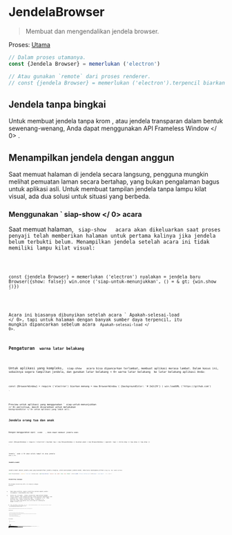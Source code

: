 # JendelaBrowser

> Membuat dan mengendalikan jendela browser.

Proses: [Utama](../glossary.md#main-process)

```javascript
// Dalam proses utamanya.
const {Jendela Browser} = memerlukan ('electron')

// Atau gunakan `remote` dari proses renderer.
// const {jendela Browser} = memerlukan ('electron').terpencil biarkan menang=jendela baru Browser ( {lebar: 800, tinggi: 600} ) menang.di ('tutup', () = & gt; {menang = batal}) //beban sebuah remote URL win.loadURL ('https://github.com') // Atau muat file HTML lokal win.loadURL (`file: // $ {__ dirname} / app / index.html`)
```

## Jendela tanpa bingkai

Untuk membuat jendela tanpa krom , atau jendela transparan dalam bentuk sewenang-wenang, Anda dapat menggunakan API  Frameless Window </ 0> .</p> 

## Menampilkan jendela dengan anggun

Saat memuat halaman di jendela secara langsung, pengguna mungkin melihat pemuatan laman secara bertahap, yang bukan pengalaman bagus untuk aplikasi asli. Untuk membuat tampilan jendela tanpa lampu kilat visual, ada dua solusi untuk situasi yang berbeda.

### Menggunakan ` siap-show </ 0>  acara</h3>

<p>Saat memuat halaman, <code> siap-show </ 0>  acara akan dikeluarkan saat proses penyaji telah memberikan halaman untuk pertama kalinya jika jendela belum terbukti belum. Menampilkan jendela setelah acara ini tidak memiliki lampu kilat visual:</p>

<pre><code class="javascript">const {jendela Browser} = memerlukan ('electron') nyalakan = jendela baru Browser({show: false}) win.once ('siap-untuk-menunjukkan', () = & gt; {win.show ()})
`</pre> 

Acara ini biasanya dibunyikan setelah acara ` Apakah-selesai-load </ 0>, tapi untuk halaman dengan banyak sumber daya terpencil, itu mungkin dipancarkan sebelum acara <code> Apakah-selesai-load </ 0>.</p>

<h3>Pengaturan <code> warna latar belakang</ 0></h3>

<p>Untuk aplikasi yang kompleks, <code> siap-show </ 0>  acara bisa dipancarkan terlambat, membuat aplikasi merasa lambat. Dalam kasus ini, sebaiknya segera tampilkan jendela, dan gunakan latar belakang < 0> warna latar belakang </ 0> ke latar belakang aplikasi Anda:</p>

<pre><code class="javascript">const {BrowserWindow} = require ('electron') biarkan menang = new BrowserWindow ( {backgroundColor: '# 2e2c29'} ) win.loadURL ('https://github.com')

`</pre> 

Preview untuk aplikasi yang menggunakan ` siap-untuk-menunjukkan </ 0> peristiwa, masih disarankan untuk melakukan <code> backgroundColor </ 0> untuk aplikasi yang lebih asli.</p>

<h2>Jendela orang tua dan anak</h2>

<p>Dengan menggunakan opsi <code> induk </ 0>  , Anda dapat membuat jendela anak:</p>

<pre><code class="javascript">const {BrowserWindow} = require ('electron') biarkan top = new BrowserWindow () biarkan anak = new BrowserWindow ( {parent: top} ) child.show () top.show () top.show ()

`</pre> 

Jendela ` anak </ 0> akan selalu tampil di atas jendela <code> atas </ 0> .</p>

<h3>Jendela modal</h3>

<p>Jendela modal adalah jendela anak yang menonaktifkan jendela orangtua, untuk menciptakan jendela modal, Anda harus menetapkan pilihan <code>orang tua` dan `modal`pilihan:

```javascript
const {BrowserWindow} = require ('electron') biarkan anak = new BrowserWindow ( {parent: top, modal: true, show: false} ) child.loadURL ('https://github.com') child.once (' siap tampil ', () = & gt; {

```

### Visibilitas halaman 

The  Halaman Visibilitas API </ 0> bekerja sebagai berikut:</p> 

* Pada semua platform, negara visibilitas melacak apakah jendela tersembunyi / diminimalkan atau tidak.
* Selain itu, di macOS , status visibilitas juga melacak keadaan oklusi jendela. Jika jendela ditutup (yaitu tertutup sepenuhnya) oleh jendela lain, status visibilitas akan ` tersembunyi </ 0> . Pada platform lain, status visibilitas hanya <code> tersembunyi </ 0> hanya jika jendela diminimalkan atau secara eksplisit disembunyikan dengan <code> win.hide () </ 0> .</li>
<li>Jika <code> BrowserWindow </ 0> dibuat dengan <code> show: false </ 0> , status visibilitas awal akan <code> terlihat </ 0> meskipun jendela benar-benar tersembunyi.</li>
<li>Jika <code> backgroundThrottling </ 0> dinonaktifkan, status visibilitas akan tetap
 <code> terlihat </ 0> meskipun jendela diminimalkan, tersumbat, atau tersembunyi</li>
</ul>

<p>Disarankan agar Anda menghentikan sementara operasi mahal saat status visibilitas <code> tersembunyi </ 0> untuk meminimalkan konsumsi daya.</p>

<h3>Pemberitahuan platform</h3>

<ul>
<li>Di jendela macOS modal akan ditampilkan sebagai lembaran yang menempel pada jendela induk.</li>
<li>Pada macOS , jendela anak akan menjaga posisi relatif ke jendela induk saat jendela induk bergerak, sementara pada jendela anak Windows dan Linux tidak akan bergerak.</li>
<li>Pada Windows tidak didukung untuk mengubah jendela induk secara dinamis.</li>
<li>Di Linux jenis jendela modal akan diubah menjadi <code> dialog </ 0> .</li>
<li>Di Linux banyak lingkungan desktop tidak mendukung menyembunyikan jendela modal.</li>
</ul>

<h2>Kelas: BrowserWindow</h2>

<blockquote>
  <p>Buat dan kendalikan jendela browser.</p>
</blockquote>

<p>Proses: <a href="../glossary.md#main-process"> Utama </ 0></p>

<p><code> BrowserWindow </ 0> adalah
 <a href="http://nodejs.org/api/events.html#events_class_events_eventemitter"> EventEmitter </ 1> .</p>

<p>Ini menciptakan baru <code> BrowserWindow </ 0> dengan sifat asli yang ditetapkan oleh <code> Pilihan </ 0> .</p>

<h3><code>BrowserWindow baru ( [options] )`</h3> 
  * `pilihan` Objek (opsional) 
    * ` width </ 0>  Integer (opsional) - Lebar jendela dalam piksel. Defaultnya adalah <code> 800 </ 0> .</li>
<li><code> tinggi </ 0>  Integer (opsional) - Tinggi jendela dalam piksel. Defaultnya adalah <code> 600 </ 0> .</li>
<li><code> x </ 0>  Integer (opsional) ( <strong> diperlukan </ 1> jika y digunakan) - Kisi-kisi kiri jendela dari layar. Default adalah memusatkan jendela.</li>
<li><code> y </ 0>  Integer (opsional) ( <strong> diperlukan </ 1> jika x digunakan) - offset atas jendela dari layar. Default adalah memusatkan jendela.</li>
<li><code> useContentSize </ 0>  Boolean (opsional) - The <code> lebar </ 0> dan <code> tinggi </ 0> akan digunakan sebagai ukuran halaman web, yang berarti ukuran jendela yang sebenarnya akan mencakup ukuran jendela frame dan menjadi sedikit lebih besar. Defaultnya adalah <code> false </ 0> .</li>
<li><code> center </ 0>  Boolean (opsional) - Tampilkan jendela di bagian tengah layar.</li>
<li><code> minWidth </ 0>  Integer (opsional) - Lebar minimum jendela. Defaultnya adalah <code> 0 </ 0> .</li>
<li><code> minHeight </ 0>  Integer (opsional) - Tinggi minimum jendela. Defaultnya adalah <code> 0 </ 0> .</li>
<li><code> maxWidth </ 0>  Integer (opsional) - Lebar maksimum jendela. Default tidak ada batasnya.</li>
<li><code> maxHeight </ 0>  Integer (opsional) - Tinggi maksimum jendela. Default tidak ada batasnya.
</li>
<li><code> resizable </ 0>  Boolean (opsional) - Apakah jendela dapat resizable. Defaultnya adalah <code> true </ 0> .</li>
<li><code> movable </ 0>  Boolean (opsional) - Apakah jendela dapat bergerak. Ini tidak diimplementasikan di Linux. Defaultnya adalah <code> true </ 0> .</li>
<li><code> diminimalkan </ 0>  Boolean (opsional) - Apakah jendela dapat diminimalkan. Ini tidak diimplementasikan di Linux. Defaultnya adalah <code> true </ 0> .</li>
<li><code> maximizable </ 0>  Boolean (opsional) - Apakah jendela dapat dimaksimalkan. Ini tidak diimplementasikan di Linux. Defaultnya adalah <code> true </ 0> .</li>
<li><code> closable </ 0>  Boolean (opsional) - Apakah jendela dapat ditutup. Ini tidak diimplementasikan di Linux. Defaultnya adalah <code> true </ 0> .</li>
<li><code> fokusable </ 0>  Boolean (opsional) - Apakah jendela dapat difokuskan. Default adalah
<code>benar`. Pada setelan Windows `fokus: false` juga menyiratkan pengaturan `skipTaskbar: benar`. Pada setting Linux `focusable: false` membuat jendela Berhenti berinteraksi dengan wm, jadi jendela akan selalu tetap di atas semua ruang kerja.
    * `alwaysOnTop` Boolean (opsional) - Apakah jendela harus selalu berada di atas jendela lainnya Defaultnya adalah `false`.
    * `layar penuh` Boolean (opsional) - Apakah jendela harus tampil di layar penuh. Secara eksplisit set ke `false` tombol fullscreen akan disembunyikan atau dinonaktifkan di macOS. Defaultnya adalah ` false </ 0> .</li>
<li><code>fullscreenable` Boolean (optional) - Whether the window can be put into fullscreen mode. Di macOS, juga apakah tombol perbesar/zoom harus beralih penuh mode layar atau memaksimalkan jendela. Defaultnya adalah `true`.
    * `skipTaskbar` Boolean (opsional) - Apakah akan menampilkan jendela di taskbar. Default adalah `false`.
    * `kios` Boolean (opsional) - Mode kios. Defaultnya adalah `false`.
    * `title` String (opsional) - Judul jendela default. Defaultnya adalah `"Elektron"`.
    * `ikon` ([NativeImage](native-image.md) | String) (opsional) - Ikon jendela. Pada Windows itu disarankan untuk menggunakan ikon `ICO` untuk mendapatkan efek visual terbaik, Anda juga bisa biarkan tidak terdefinisi sehingga ikon executable akan digunakan.
    * `tampilkan` Boolean (opsional) - Apakah jendela harus ditampilkan saat dibuat. Default adalah `benar`.
    * `frame` Boolean (opsional) - Tentukan ` false ` untuk membuat a [Jendela Frameless](frameless-window.md). Defaultnya adalah `Benar`.
    * `induk` BrowserWindow (opsional) - Tentukan jendela induk. Defaultnya adalah `null`.
    * `modal` Boolean (opsional) - Apakah ini adalah jendela modal. Ini hanya bekerja bila Jendela adalah jendela anak. Defaultnya adalah `palsu`.
    * `acceptFirstMouse` Boolean (opsional) - Apakah tampilan web menerima satu mouse-down event yang sekaligus mengaktifkan jendela. Default adalah `palsu`.
    * `disableAutoHideCursor` Boolean (opsional) - Apakah akan menyembunyikan kursor saat mengetik. Defaultnya adalah `palsu`.
    * `autoHideMenuBar` Boolean (opsional) - Auto menyembunyikan bilah menu kecuali `Alt` kunci ditekan Defaultnya adalah `palsu`.
    * `enableLargerThanScreen` Boolean (opsional) - Aktifkan jendela yang akan diubah ukurannya lebih besar. dari layar Defaultnya adalah `palsu`.
    * `backgroundColor` String (opsional) - Warna latar belakang jendela sebagai nilai heksadesimal, seperti `#66CD00` atau `#FFF` atau `#80FFFFFF` (alfa didukung). Default adalah `#FFF` (putih).
    * `hasShadow` Boolean (opsional) - Apakah jendela seharusnya memiliki bayangan. Hanya ini diimplementasikan di macos Defaultnya adalah `benar`.
    * `Tema gelap` Boolean (opsional) - Pasukan menggunakan tema gelap untuk jendela, hanya bekerja beberapa lingkungan desktop GTK3. Defaultnya adalah `false`.
    * `transparent` Boolean (opsional) - Membuat jendela [transparan](frameless-window.md). Defaultnya adalah `palsu`.
    * `ketik` String (opsional) - Jenis jendela, default adalah jendela normal. Lihat lebih lanjut tentang ini di bawah ini.
    * `titleBarStyle` String (opsional) - Gaya bar judul jendela. Default adalah `default`. Nilai yang mungkin adalah: 
      * `default` - Hasil dalam judul Mac buram abu-abu standar.
      * `tersembunyi` - Hasil di bar judul tersembunyi dan jendela konten ukuran penuh judul bar masih memiliki kontrol jendela standar ("lampu lalu lintas") di kiri atas.
      * `hidden-inset` - Tidak berlaku lagi, gunakan `hiddenInset` sebagai gantinya.
      * `hiddenInset` - Hasil di bar judul tersembunyi dengan tampilan alternatif dimana tombol lampu lalu lintas sedikit lebih tertutup dari tepi jendela.
      * `customButtonsOnHover` Boolean (opsional) - Draw custom close, minimize, dan tombol full screen pada macOS tanpa bingkai jendela. Tombol ini tidak akan layar kecuali melayang di sebelah kiri atas jendela. Kebiasaan ini Tombol mencegah masalah dengan kejadian mouse yang terjadi dengan standar tombol toolbar jendela. **Catatan:** Pilihan ini saat ini sedang eksperimental.
    * `fullscreenWindowTitle` Boolean (opsional) - Menunjukkan judul di bar ubin dalam mode layar penuh di macos untuk semua opsi `titleBarStyle`. Defaultnya adalah `palsu`.
    * `thickFrame` Boolean (opsional) - Gunakan `WS_THICKFRAME` untuk jendela buram tanpa bingkai Windows, yang menambahkan bingkai jendela standar. Menyetelnya ke ` false </ 0> akan menghapus window shadow dan animasi jendela. Defaultnya adalah <code>true`.
    * ` getar </ 0> String (opsional) - Tambahkan jenis efek getar ke jendela, hanya di macos. Dapat <code> tampilan berbasis </ 0>, <code> cahaya </ 0>, <code> gelap </ 0>, <code> titlebar </ 0>, <code> pilihan </ 0>, < 0> menu </ 0>, <code> popover </ 0>, <code> sidebar </ 0>, <code> medium-light </ 0> atau <code> ultra-dark </ 0>.</li>
<li><code> zoomToPageWidth </ 0> Boolean (opsional) - Mengontrol perilaku pada macOS saat opsi-klik tombol stoplight hijau pada toolbar atau dengan mengklik item menu Window> Zoom. Jika <code> benar </ 0>, jendela akan tumbuh ke lebar yang disarankan dari halaman web saat diperbesar, <code> false </ 0> akan menyebabkannya memperbesar lebar layar. Ini juga akan mempengaruhi perilaku saat memanggil <code> maximize () </ 0> secara langsung. Defaultnya adalah <code> false </ 0> .</li>
<li><code> tabbingIdentifier </ 0> String (opsional) - Nama grup tab, memungkinkan untuk membuka
jendela sebagai tab asli di macos 10.12+. Windows dengan tabbing yang sama
Pengenal akan dikelompokkan bersama. Windows dengan tabbing yang sama
Pengenal akan dikelompokkan bersama.</li>
<li><code>webpreferences` Objek (opsional) - Pengaturan fitur halaman web. 
      * ` devTools </ 0> Boolean (opsional) - Baik untuk mengaktifkan DevTools.

Konteks | Permintaan Konteks. Jika diset ke <code> false </ 0>, tidak dapat menggunakan <code> BrowserWindow.webContents.openDevTools () </ 0> untuk membuka DevTools. Defaultnya adalah <code>true`.
      * ` nodeIntegration </ 0> Boolean (opsional) - Apakah integrasi node diaktifkan Default
<code> benar </ 0>.</li>
<li><code> nodeIntegrationInWorker` Boolean (opsional) - Apakah integrasi simpul diaktifkan pada pekerja web. Defaultnya adalah ` false </ 0> . Lebih lanjut tentang ini dapat ditemukan di <a href="../tutorial/multithreading.md">Multithreading</a>.</li>
<li><code>preload` String (opsional) - Menentukan skrip yang akan dimuat sebelum skrip lain dijalankan di halaman. Script ini akan selalu memiliki akses ke API simpul tidak peduli apakah integrasi node dinyalakan atau dimatikan. Nilainya harus jadilah path file absolut pada script. Saat integrasi simpul dimatikan, skrip preload dapat diperkenalkan kembali Simbol global node kembali ke lingkup global. Lihat contoh [di sini](process.md#event-loaded).
      * `kotak pasir` Boolean (opsional) - Jika disetel, ini akan menampilkan kotak pasir perender terkait dengan jendela, membuatnya kompatibel dengan Chromium Kotak pasir tingkat OS dan menonaktifkan mesin Node.js. Ini tidak sama dengan opsi `nodeIntegration` dan API tersedia untuk skrip pramuat lebih terbatas. Baca lebih lanjut tentang opsi [di sini](sandbox-option.md). **Catatan:** Pilihan ini saat ini eksperimental dan dapat berubah atau terjadi dihapus di rilis Elektron masa depan.
      * `session` [Session](session.md#class-session) (perintah) - sesuaikan sesi yang digunakan oleh halaman. Alih-alih melewati objek Sidang secara langsung, Anda juga bisa memilihnya gunakan opsi `partisi` sebagai gantinya, yang menerima string partisi. Kapan `Session` dan `partisi` disediakan, `Session` akan lebih disukai. Default adalah sesi default.
      * `partisi` String (opsional) - Mengatur sesi yang digunakan oleh halaman sesuai dengan string partisi. Jika `partisi` dimulai dengan `bertahan:`, halaman akan menggunakan sesi persisten yang tersedia untuk semua halaman di aplikasi dengan sama `partisi`. Jika tidak ada awalan `bertahan:`, halaman akan menggunakan a sesi dalam memori. Dengan menugaskan yang sama `partisi`, beberapa halaman dapat berbagi sesi yang sama. Default adalah sesi default.
      * `zoomFactor` Nomor (opsional) - Faktor pembesaran default halaman, `3.0` mewakili `300%`. Defaultnya adalah `1.0`.
      * `javascript` Boolean (opsional) - Mengaktifkan dukungan JavaScript. Defaultnya adalah `true`.
      * `webSecurity` Boolean (opsional) - Bila `false`, itu akan menonaktifkan Kebijakan asal yang sama (biasanya menggunakan situs pengujian oleh orang), dan tetapkan ` allowRunningInsecureContent ` ke `true` jika opsi ini belum ditetapkan oleh pengguna. Defaultnya adalah `true`.
      * `allowRunningInsecureContent` Boolean (opsional) - Mengizinkan sebuah halaman https untuk dijalankan JavaScript, CSS atau plugin dari URL http. Defaultnya adalah `false`.
      * `gambar` Boolean (opsional) - Mengaktifkan dukungan gambar. Defaultnya adalah `true`.
      * `textAreasAreResizable` Boolean (opsional) - Buat elemen TextArea resizable. Default `true`.
      * `webgl` Boolean (opsional) - Mengaktifkan dukungan WebGL. Defaultnya adalah `true`.
      * `webaudio` Boolean (opsional) - Mengaktifkan dukungan WebAudio. Defaultnya adalah `true`.
      * `plugin` Boolean (opsional) - Apakah plugin harus diaktifkan Defaultnya adalah `false`.
      * `experimentalFeatures` Boolean (opsional) - Mengaktifkan fitur eksperimental Chromium. Defaultnya adalah `false`.
      * `experimentalCanvasFeatures` Boolean (tangan) - Memungkinkan eksperimental Chromium fitur kanvas Defaultnya adalah `false`.
      * `scrollBounce` Boolean (opsional) - Mengaktifkan efek gulir gips (karet banding) macos Defaultnya adalah `false`.
      * `blinkFeatures` String (opsional) - Daftar string fitur yang dipisahkan oleh `,`, seperti `CSSVariables, KeyboardEventKey` untuk mengaktifkannya. Daftar lengkap fitur yang didukung string dapat ditemukan di [RuntimeEnabledFeatures.json5](https://cs.chromium.org/chromium/src/third_party/WebKit/Source/platform/RuntimeEnabledFeatures.json5?l=62) mengajukan.
      * `disableBlinkFeatures` String (opsional) - Daftar string fitur yang dipisahkan oleh `,`, seperti ` CSSVariables, KeyboardEventKey` untuk menonaktifkannya. Daftar lengkap didukung string fitur dapat ditemukan di [RuntimeEnabledFeatures.json5](https://cs.chromium.org/chromium/src/third_party/WebKit/Source/platform/RuntimeEnabledFeatures.json5?l=62) file.
      * `defaultFontFamily` Object (optional) - Menetapkan font default untuk font-family. 
        * `standar` String (opsional) - Default ke `Times New Roman`.
        * `serif` String (opsional) - Default ke `Times New Roman`.
        * `sansSerif` String (opsional) - Default ke `Arial`.
        * `monospace` String (opsional) - Default ke `Kurir Baru`.
        * `cursive` String (opsional) - Default ke `Script`.
        * `fantasy` String (opsional) - Default ke `Impact`.
      * `defaultFontSize` Integer (opsional) - Default ke `16`.
      * `defaultMonospaceFontSize` Integer (opsional) - Default ke `13`.
      * `minimumFontSize` Integer (opsional) - Default ke ``.
      * `defaultEncoding` String (opsional) - Default ke `ISO-8859-1`.
      * `backgroundThrottling` Boolean (opsional) - Apakah akan mencekik animasi dan timer? Saat halaman menjadi background. Hal ini juga mempengaruhi \[API Visibilitas Laman\]\[#page-visibility\]. Default ke ` true </ 0> .</li>
<li><code> offscreen </ 0>  Boolean (opsional) - Apakah akan mengaktifkan rendering offscreen untuk jendela browser. Default ke <code> false </ 0> . Lihat
 tutorial rendering <a href="../tutorial/offscreen-rendering.md"> offscreen </ 0> untuk lebih jelasnya.</li>
<li><code> contextIsolation </ 0>  Boolean (opsional) - Apakah akan menjalankan API Elektron dan skrip <code> preload </ 0> yang ditentukan dalam konteks JavaScript yang terpisah . Default ke <code> false </ 0> . Konteks script <code> preload </ 0> berjalan masih akan memiliki akses penuh ke jendela <code> document </ 0> dan <code> window </ 0> namun akan menggunakan set sendiri JavaScript builtins ( <code> Array </ 0> , <code> Objek </ 0> , <code> JSON </ 0> , dll.) Dan akan diisolasi dari perubahan yang dilakukan pada lingkungan global oleh laman yang dimuat. The Electron  API hanya akan tersedia di
 <code> preload </ 0> naskah dan bukan halaman dimuat. Opsi ini harus digunakan saat memuat konten remote yang berpotensi tidak tepercaya untuk memastikan konten yang dimuat tidak dapat merusak skrip <code> preload </ 0> dan setiap API Elektron yang digunakan.
Opsi ini menggunakan teknik yang sama yang digunakan oleh <a href="https://developer.chrome.com/extensions/content_scripts#execution-environment"> Chrome Content Scripts </ 0> .
Anda dapat mengakses konteks ini di alat dev dengan memilih entri ' Elektron Isolated Context' di kotak kombo di bagian atas tab Konsol. <strong> Catatan: </ 0> Ini pilihan saat ini eksperimental dan dapat berubah atau dihapus di masa Elektron rilis.</li>
<li><code> nativeWindowOpen </ 0>  Boolean (opsional) - Apakah akan menggunakan native
 <code> window.open () </ 0> . Default ke <code> false </ 0> .  <strong> Catatan: </ 1> Ini pilihan saat eksperimental.</li>
<li><code> webviewTag </ 0>  Boolean (opsional) - Apakah untuk mengaktifkan <a href="webview-tag.md"> <code><webview>` tag </ 1> . Default untuk nilai ` nodeIntegration ` option . ** Catatan: </ 0> The ` preload </ 1> Script dikonfigurasi untuk <code><webview>` akan memiliki simpul integrasi diaktifkan ketika dieksekusi sehingga Anda harus memastikan remote / konten yang tidak dipercaya tidak mampu menciptakan <2 > tag dengan script ` preload </ 1> yang mungkin berbahaya 
. Anda dapat menggunakan <code> akan melampirkan tampilan web </ 0>  acara di <a href="web-contents.md"> webContents </ 1> 
untuk mengupas dengan <code> preload </ 0> naskah dan untuk memvalidasi atau mengubah
 <code><webview>` 's pengaturan awal</li> </ul></li> </ul></li> </ul> 
        
        When setting minimum or maximum window size with `minWidth`/`maxWidth`/ `minHeight`/`maxHeight`, it only constrains the users. Ini tidak akan mencegah Anda melewati ukuran yang tidak mengikuti batasan ukuran pada ` setBounds </ 0> / <code> setSize </ 0> atau ke konstruktor <code> BrowserWindow </ 0> .</p>

<p>Kemungkinan nilai dan perilaku dari <code> jenis </ 0>  option yang tergantung platform. Nilai yang mungkin adalah:</p>

<ul>
<li>Di Linux, jenis yang mungkin adalah <code> desktop </ 0> , <code> dermaga </ 0> , <code> toolbar </ 0> , <code> splash </ 0> ,
 <code> notifikasi </ 0> .</li>
<li>Di macos , jenis yang mungkin ada <code>Desktop`, `bertekstur`. 
        
        * Tipe ` bertekstur </ 0> menambahkan tampilan gradien logam ( <code> NSTexturedBackgroundWindowMask </ 0> ).</li>
<li>Tipe <code> desktop </ 0> menempatkan jendela pada tingkat jendela latar belakang desktop ( <code> kCGDesktopWindowLevel - 1 </ 0> ). Perhatikan bahwa jendela desktop tidak akan menerima acara fokus, keyboard atau mouse, namun Anda dapat menggunakan <code> globalShortcut </ 0> untuk menerima masukan secara hemat.</li>
</ul></li>
<li>Pada Windows , jenis yang mungkin adalah <code> toolbar </ 0> .</li>
</ul>

<h3>Instance Events</h3>

<p>Objek yang dibuat dengan <code> BrowserWindow baru </ 0> memancarkan acara berikut:</p>

<p><strong> Catatan: </ 0> Beberapa acara hanya tersedia pada sistem operasi tertentu dan diberi label seperti itu.</p>

<h4>Acara : 'halaman-judul-diperbarui'</h4>

<p>Pengembalian:</p>

<ul>
<li><code> event </ 0>  Acara</li>
<li><code> title </ 0>  String</li>
</ul>

<p>Emitted ketika dokumen tersebut mengubah namanya, memanggil <code> event.preventDefault () </ 0> 
akan mencegah perubahan dari jendela asli.</p>

<h4>Acara : 'dekat'</h4>

<p>Pengembalian:</p>

<ul>
<li><code> event </ 0>  Acara</li>
</ul>

<p>Emitted saat jendela akan ditutup. Ini dipancarkan sebelum
 <code> beforeunload </ 0> dan <code> membongkar </ 0>  acara DOM. Memanggil <code> event.preventDefault () </ 0> 
akan membatalkan penutupan.</p>

<p>Biasanya Anda ingin menggunakan handler <code> beforeunload </ 0> untuk menentukan apakah jendela harus ditutup, yang juga akan dipanggil saat jendela dimuat ulang. Di Elektron , mengembalikan nilai selain <code> tidak terdefinisi </ 0> akan membatalkan penutupan. Sebagai contoh:</p>

<pre><code class="javascript">window.onbeforeunload = (e) = & gt; {
   console.log ('Saya tidak ingin ditutup')

   // Tidak seperti browser biasa, kotak pesan akan diminta ke pengguna, mengembalikan
   // nilai non-void diam-diam akan membatalkan penutupan.
  // Dianjurkan untuk menggunakan API dialog agar pengguna mengkonfirmasi penutupan
   // aplikasi.
  e.returnValue = false}
`</pre> 
          #### Acara : 'ditutup'
          
          Emitted saat jendela tertutup. Setelah menerima acara ini, Anda harus menghapus referensi ke jendela dan tidak menggunakannya lagi.
          
          #### Event : 'session-end' * Windows </ 0></h4> 
          
          Emitted saat window session akan berakhir karena force shutdown atau restart mesin atau session log off.
          
          #### Acara : 'tidak responsif'
          
          Emitted saat halaman web menjadi tidak responsif.
          
          #### Acara: 'responsif'
          
          Emitted saat halaman web yang tidak responsif menjadi responsif lagi.
          
          #### Acara: 'blur'
          
          Emitted saat jendela kehilangan fokus.
          
          #### Acara: 'fokus'
          
          Emitted saat window gain fokus.
          
          #### Acara: 'show'
          
          Emitted saat jendela ditunjukkan.
          
          #### Acara: 'sembunyikan'
          
          Emitted saat jendela tersembunyi.
          
          #### Acara: 'siap tampil'
          
          Emitted ketika halaman web telah diberikan (sementara tidak ditampilkan) dan jendela dapat ditampilkan tanpa lampu kilat visual.
          
          #### Acara: 'maksimalkan'
          
          Emitted saat jendela dimaksimalkan.
          
          #### Acara : 'nonmaximize'
          
          Emitted saat jendela keluar dari keadaan maksimal.
          
          #### Acara : 'minimalkan'
          
          Emitted saat jendela diminimalkan.
          
          #### Acara : 'pulihkan'
          
          Emitted saat jendela dipulihkan dari keadaan diminimalkan.
          
          #### Acara : 'ubah ukuran'
          
          Dipancarkan saat jendela diubah ukurannya.
          
          #### Acara : 'pindah'
          
          Emitted saat jendela sedang dipindahkan ke posisi baru.
          
          ** Catatan </ 0> : Pada macOS , acara ini hanya alias ` pindah </ 1> .</p>

<h4>Acara : 'pindah' <em> macOS </ 0></h4>

<p>Emitted sekali saat jendela dipindahkan ke posisi baru.</p>

<h4>Acara : 'enter-full-screen'</h4>

<p>Emitted saat jendela memasuki keadaan layar penuh.</p>

<h4>Acara : 'tinggalkan layar penuh'</h4>

<p>Emitted saat jendela meninggalkan keadaan layar-penuh.</p>

<h4>Acara : 'enter-html-full-screen'</h4>

<p>Emitted saat jendela memasuki status layar-penuh yang dipicu oleh HTML API.</p>

<h4>Acara : 'leave-html-full-screen'</h4>

<p>Emitted saat jendela meninggalkan status layar-penuh yang dipicu oleh HTML API.</p>

<h4>Event : 'app-command' <em> Windows </ 0></h4>

<p>Pengembalian:</p>

<ul>
<li><code> event </ 0>  Acara</li>
<li><code> perintah </ 0>  String</li>
</ul>

<p>Emitted when an <a href="https://msdn.microsoft.com/en-us/library/windows/desktop/ms646275(v=vs.85).aspx">App Command</a>
is invoked. Ini biasanya terkait dengan kunci media keyboard atau perintah browser, serta tombol "Kembali" yang terpasang pada beberapa mouse pada Windows .</p>

<p>Perintah diturunkan, underscore diganti dengan tanda hubung, dan
 awalan <code> APPCOMMAND_ </ 0> dilucuti.
misal <code> APPCOMMAND_BROWSER_BACKWARD </ 0> dipancarkan sebagai <code> browser-backward </ 0> .</p>

<pre><code class="javascript">const {BrowserWindow} = require ('electron') let win = new BrowserWindow () win.on ('app-command', (e, cmd) = & gt; {
   // Arahkan jendela kembali saat pengguna menyentuh mouse mereka kembali tombol
   jika (cmd === 'browser mundur' & amp; & amp; win.webContents.canGoBack ()) {
     win.webContents.goBack ()
   }})
`</pre> 
          
          #### Acara : 'gulir-sentuh-mulai' * macOS </ 0></h4> 
          
          Emitted saat scroll wheel event phase sudah dimulai.
          
          #### Acara : 'gulir-sentuh-akhir' * macOS </ 0></h4> 
          
          Emitted saat scroll wheel event phase sudah berakhir.
          
          #### Acara : 'gulir-sentuh-tepi' * macos </ 0></h4> 
          
          Emitted saat menggulirkan event wheel drive yang diajukan saat mencapai tepi elemen.
          
          #### Acara : 'gesek' * macOS </ 0></h4> 
          
          Pengembalian:
          
          * ` event </ 0>  Acara</li>
<li><code>direction` String
          
          Emitted on 3-finger swipe. Petunjuk yang mungkin ada `atas `,` kanan `, `turun `, ` kiri `.
          
          #### Acara: 'sheet-begin' * macOS *
          
          Emitted saat jendela membuka selembar kertas.
          
          #### Event: 'sheet-end' *macOS*
          
          Emitted ketika jendela telah ditutup lembar.
          
          #### Event : 'new-window-for-tab' * macOS </ 0></h4> 
          
          Emitted ketika tombol tab asli baru diklik.
          
          ### Metode Statis
          
          Kelas ` BrowserWindow ` memiliki metode statis berikut:
          
          #### `BrowserWindow.getAllWindows ()`
          
          Kembali ` BrowserWindow [] ` - Sebuah array dari semua jendela browser yang terbuka.
          
          #### `BrowserWindow.getFocusedWindow ()`
          
          Mengembalikan ` BrowserWindow ` - Jendela yang difokuskan pada aplikasi ini, jika tidak mengembalikan ` null `.
          
          #### `BrowserWindow.fromWebContents (webContents)`
          
          * ` webContents </ 0>  <a href="web-contents.md"> WebContents </ 1></li>
</ul>

<p>Mengembalikan<code>BrowserWindow` - Jendela yang memiliki`contentContents `.</p> 
            #### `BrowserWindow.fromId (id)`
            
            * `id` Integer
            
            Kembali ` BrowserWindow ` - Jendela dengan ` id ` yang diberikan.
            
            #### `BrowserWindow.addExtension(path)`
            
            * ` path </ 0>  String</li>
</ul>

<p>Menambahkan ekstensi Chrome yang terletak di <code> path `, dan mengembalikan nama ekstensi.</p> 
              Metode ini juga tidak akan kembali jika manifes ekstensi hilang atau tidak lengkap.
              
              ** Catatan: ** API ini tidak dapat dipanggil sebelum event ` ready ` dari modul ` app ` dipancarkan.
              
              #### `BrowserWindow.removeExtension(name)`
              
              * ` nama </ 0>  String</li>
</ul>

<p>Hapus ekstensi Chrome dengan nama.</p>

<p><strong> Catatan: </strong> API ini tidak dapat dipanggil sebelum event <code> ready ` dari modul ` app ` dipancarkan.</p> 
                #### `BrowserWindow.getExtensions ()`
                
                Mengembalikan`Objek ` - Kunci adalah nama ekstensi dan setiap nilai Objek yang berisi`nama ` dan ` versi `propert.
                
                ** Catatan: ** API ini tidak dapat dipanggil sebelum event ` ready ` dari modul ` app ` dipancarkan.
                
                #### `BrowserWindow.addDevToolsExtension (jalur)`
                
                * ` path </ 0>  String</li>
</ul>

<p>Menambahkan ekstensi DevTools yang terletak di <code> path`, dan mengembalikan nama ekstensi.</p> 
                  Ekstensi akan diingat sehingga Anda hanya perlu memanggil API ini sekali, API ini bukan untuk penggunaan pemrograman. Jika Anda mencoba menambahkan ekstensi yang telah dimuat, metode ini tidak akan kembali dan sebaliknya log peringatan ke konsol.
                  
                  Metode ini juga tidak akan kembali jika manifes ekstensi hilang atau tidak lengkap.
                  
                  ** Catatan: ** API ini tidak dapat dipanggil sebelum event ` ready ` dari modul ` app ` dipancarkan.
                  
                  #### `BrowserWindow.removeDevToolsExtension (nama)`
                  
                  * ` nama </ 0>  String</li>
</ul>

<p>Hapus ekstensi DevTools dengan nama.</p>

<p><strong> Catatan: </strong> API ini tidak dapat dipanggil sebelum event <code> ready ` dari modul ` app ` dipancarkan.</p> 
                    #### `BrowserWindow.getDevToolsExtensions ()`
                    
                    Mengembalikan`Objek ` - Kunci adalah nama ekstensi dan setiap nilai Objek yang berisi`nama ` dan ` versi `propert.
                    
                    Untuk memeriksa apakah ada ekstensi DevTools, Anda dapat menjalankan yang berikut ini:
                    
                    ```javascript
biarkan diinstal = {BrowserWindow}getDevToolsExtensions () hasOwnProperty ('devtron')
console.log (terpasang)
```
                
                ** Catatan: ** API ini tidak dapat dipanggil sebelum event ` ready ` dari modul ` app ` dipancarkan.
                
                ### Instance Properties
                
                Objek yang dibuat dengan`BrowserWindow baru ` memiliki properti berikut:
                
                ```javascript
const {BrowserWindow} = membutuhkan ('elektron')
// Dalam contoh ini `win` adalah contoh kami
let win = new BrowserWindow ({width: 800, height: 600})
win.loadURL ('https://github.com')
```
            
            #### `win.webContents`
            
            Objek ` WebContents ` yang dimiliki jendela ini. Semua acara terkait halaman web dan operasi akan dilakukan lewat itu.
            
            Lihat dokumentasi[ `webContents` ](web-contents.md)untuk metodenya dan acara.
            
            #### `win.id`
            
            A `Integer` representing the unique ID of the window.
            
            ### Metode Instance
            
            Objects created with `new BrowserWindow` have the following instance methods:
            
            ** Catatan: </ 0> Beberapa metode hanya tersedia pada sistem operasi tertentu dan diberi label seperti itu.</p> 
            
            #### `win.destroy()`
            
            Force closing the window, the `unload` and `beforeunload` event won't be emitted for the web page, and `close` event will also not be emitted for this window, but it guarantees the `closed` event will be emitted.
            
            #### `win.close ()`
            
            Try to close the window. This has the same effect as a user manually clicking the close button of the window. The web page may cancel the close though. See the [close event](#event-close).
            
            #### `win.focus ()`
            
            Berfokus pada jendela.
            
            #### `win.blur ()`
            
            Berfokus pada jendela.
            
            #### `win.isFocused()`
            
            Returns `Boolean` - Whether the window is focused.
            
            #### `win.isDestroyed()`
            
            Returns `Boolean` - Whether the window is destroyed.
            
            #### `win.show()`
            
            Shows and gives focus to the window.
            
            #### `win.showInactive ()`
            
            Menunjukkan jendela tapi tidak memusatkan perhatian padanya.
            
            #### `win.hide ()`
            
            Sembunyikan jendela.
            
            #### `win.isVisible ()`
            
            Mengembalikan ` Boolean </ 0> - Apakah jendela terlihat oleh pengguna.</p>

<h4><code>win.isModal ()`</h4> 
            
            Mengembalikan ` Boolean </ 0> - Apakah jendela saat ini adalah jendela modal.</p>

<h4><code>win.maximize ()`</h4> 
            
            Memaksimalkan jendela. Ini juga akan menunjukkan (tapi tidak fokus) jendela jika belum ditampilkan.
            
            #### `win.unmaximize ()`
            
            Unmaximizes jendela.
            
            #### `win.isMaximized ()`
            
            Mengembalikan ` Boolean </ 0> - Apakah jendela dimaksimalkan.</p>

<h4><code>win.minimize ()`</h4> 
            
            Meminimalkan jendela. Pada beberapa platform jendela yang diminimalkan akan ditampilkan di Dock .
            
            #### `win.restore ()`
            
            Mengembalikan jendela dari keadaan diminimalkan ke keadaan sebelumnya.
            
            #### `win.isMinimized ()`
            
            Mengembalikan ` Boolean </ 0> - Apakah jendela diminimalkan.</p>

<h4><code>win.setFullScreen (bendera)`</h4> 
            
            * ` bendera </ 0>  Boolean</li>
</ul>

<p>Menetapkan apakah jendela harus dalam mode fullscreen.</p>

<h4><code>win.isFullScreen ()`</h4> 
              Mengembalikan ` Boolean </ 0> - Apakah jendela dalam mode layar penuh.</p>

<h4><code> win.setAspectRatio (aspectRatio [, extraSize]) </ 0>  <em> macos </ 1></h4>

<ul>
<li><code> aspectRatio </ 0> Float - Rasio aspek untuk mempertahankan sebagian dari tampilan konten.</li>
<li><code> extraSize </ 0>  <a href="structures/size.md"> Ukuran </ 1> - Ukuran ekstra tidak disertakan dengan tetap mempertahankan rasio aspek.</li>
</ul>

<p>Ini akan membuat jendela menjaga rasio aspek. Ukuran ekstra memungkinkan pengembang memiliki ruang, ditentukan dalam piksel, tidak termasuk dalam perhitungan rasio aspek. API ini sudah memperhitungkan perbedaan antara ukuran jendela dan ukuran isinya.</p>

<p>Pertimbangkan jendela normal dengan pemutar video HD dan kontrol yang terkait.
Mungkin ada 15 piksel kontrol di tepi kiri, 25 piksel kontrol di tepi kanan dan 50 piksel kontrol di bawah pemutar. Untuk mempertahankan rasio aspek 16: 9 (rasio aspek standar untuk HD @ 1920x1080) di dalam pemutar itu sendiri, kami akan memanggil fungsi ini dengan argumen 16/9 dan [40, 50]. Argumen kedua tidak peduli di mana lebar dan tinggi ekstra berada dalam tampilan konten--hanya isinya. Tentukan area lebar dan tinggi ekstra yang Anda miliki dalam keseluruhan tampilan konten.</p>

<h4><code> win.previewFile (path [, displayName]) </ 0>  <em> macos </ 1></h4>

<ul>
<li><code> path </ 0>  String - Path absolut ke file untuk dipratinjau dengan QuickLook. Hal ini penting karena Quick Look menggunakan nama file dan ekstensi file pada path untuk menentukan jenis konten file yang akan dibuka.</li>
<li><code> displayName </ 0>  String (opsional) - Nama file yang akan ditampilkan pada tampilan modal Quick Look. Ini murni visual dan tidak mempengaruhi jenis konten file. Default ke <code> path </ 0> .</li>
</ul>

<p>Menggunakan <a href="https://en.wikipedia.org/wiki/Quick_Look"> Quick Look </ 0> untuk melihat pratinjau file di jalur tertentu.</p>

<h4><code> win.closeFilePreview () </ 0>  <em> macos </ 1></h4>

<p>Menutup panel <a href="https://en.wikipedia.org/wiki/Quick_Look"> Quick Look </ 0> yang sedang terbuka .</p>

<h4><code>win.setBounds (batas [, bernyawa])`</h4> 
              
              * ` batas </ 0>  <a href="structures/rectangle.md">  Empat persegi panjang </ 1></li>
<li><code>animate` Boolean (optional) *macOS*
              
              Mengubah ukuran dan memindahkan jendela ke batas yang tersedia
              
              #### `win.getBounds ()`
              
              Kembali ` Rectangle </ 0></p>

<h4><code>win.setContentBounds (batas [, bernyawa])`</h4> 
              
              * ` batas </ 0>  <a href="structures/rectangle.md">  Empat persegi panjang </ 1></li>
<li><code> bernyawa </ 0>  Boolean (opsional) <em> macos </ 1></li>
</ul>

<p>Mengubah ukuran dan memindahkan area klien jendela (misalnya halaman web) ke batas yang tersedia.</p>

<h4><code>win.getContentBounds ()`</h4> 
                Kembali ` Rectangle </ 0></p>

<h4><code>win.setSize (lebar, tinggi [, bernyawa])`</h4> 
                
                * ` width </ 0>  Integer</li>
<li><code> tinggi </ 0>  Integer</li>
<li><code>animate` Boolean (optional) *macOS*
                
                Mengubah ukuran jendela menjadi ` width </ 0> dan <code> height </ 0> .</p>

<h4><code>win.getSize ()`</h4> 
                
                Returns `Integer[]` - Contains the window's width and height.
                
                #### `win.setContentSize(width, height[, animate])`
                
                * ` width </ 0>  Integer</li>
<li><code> tinggi </ 0>  Integer</li>
<li><code>animate` Boolean (optional) *macOS*
                
                Resizes the window's client area (e.g. the web page) to `width` and `height`.
                
                #### `win.getContentSize()`
                
                Returns `Integer[]` - Contains the window's client area's width and height.
                
                #### `win.setMinimumSize(width, height)`
                
                * ` width </ 0>  Integer</li>
<li><code> tinggi </ 0>  Integer</li>
</ul>

<p>Sets the minimum size of window to <code>width` and `height`.</p> 
                  #### `win.getMinimumSize()`
                  
                  Mengembalikan`Integer [] ` - Berisi lebar minimum dan tinggi jendela.
                  
                  #### `win.setMaximumSize (lebar, tinggi)`
                  
                  * ` width </ 0>  Integer</li>
<li><code> tinggi </ 0>  Integer</li>
</ul>

<p>Sets the maximum size of window to <code>width` and `height`.</p> 
                    #### `win.getMaximumSize()`
                    
                    Returns `Integer[]` - Contains the window's maximum width and height.
                    
                    #### `win.setResizable(resizable)`
                    
                    * `resizable` Boolean
                    
                    Menetapkan apakah jendela dapat diubah ukurannya secara manual oleh pengguna.
                    
                    #### `win.isResizable()`
                    
                    Returns `Boolean` - Whether the window can be manually resized by user.
                    
                    #### `win.setMovable(movable)` *macOS* *Windows*
                    
                    * `movable` Boolean
                    
                    Menetapkan apakah jendela dapat dipindahkan oleh pengguna. Di Linux tidak melakukan apapun.
                    
                    #### `win.isMovable()` *macOS* *Windows*
                    
                    Returns `Boolean` - Whether the window can be moved by user.
                    
                    On Linux always returns `true`.
                    
                    #### `win.setMinimizable(minimizable)` *macOS* *Windows*
                    
                    * `minimizable` Boolean
                    
                    Sets whether the window can be manually minimized by user. On Linux does nothing.
                    
                    #### `win.isMinimizable()` *macOS* *Windows*
                    
                    Returns `Boolean` - Whether the window can be manually minimized by user
                    
                    On Linux always returns `true`.
                    
                    #### `win.setMaximizable(maximizable)` *macOS* *Windows*
                    
                    * `maximizable` Boolean
                    
                    Sets whether the window can be manually maximized by user. On Linux does nothing.
                    
                    #### `win.isMaximizable()` *macOS* *Windows*
                    
                    Returns `Boolean` - Whether the window can be manually maximized by user.
                    
                    On Linux always returns `true`.
                    
                    #### `win.setFullScreenable(fullscreenable)`
                    
                    * `fullscreenable` Boolean
                    
                    Menetapkan apakah tombol perbesar/zoom window toggles fullscreen mode atau memaksimalkan jendela.
                    
                    #### `win.isFullScreenable()`
                    
                    Returns `Boolean` - Whether the maximize/zoom window button toggles fullscreen mode or maximizes the window.
                    
                    #### `win.setClosable(closable)` *macOS* *Windows*
                    
                    * `closable` Boolean
                    
                    Menetapkan apakah jendela dapat ditutup secara manual oleh pengguna. Di Linux tidak melakukan apapun.
                    
                    #### `win.isClosable()` *macOS* *Windows*
                    
                    Returns `Boolean` - Whether the window can be manually closed by user.
                    
                    On Linux always returns `true`.
                    
                    #### `win.setAlwaysOnTop(flag[, level][, relativeLevel])`
                    
                    * `flag` Boolean
                    * `level` String (optional) *macOS* - Values include `normal`, `floating`, `torn-off-menu`, `modal-panel`, `main-menu`, `status`, `pop-up-menu`, `screen-saver`, and ~~`dock`~~ (Deprecated). The default is `floating`. See the [macOS docs](https://developer.apple.com/reference/appkit/nswindow/1664726-window_levels) for more details.
                    * `relativeLevel` Integer (optional) *macOS* - The number of layers higher to set this window relative to the given `level`. The default is ``. Note that Apple discourages setting levels higher than 1 above `screen-saver`.
                    
                    Menetapkan apakah jendela harus selalu tampil di atas jendela lain. Setelah pengaturan ini, jendela masih merupakan jendela normal, bukan jendela toolbox yang tidak bisa difokuskan.
                    
                    #### `win.isAlwaysOnTop()`
                    
                    Returns `Boolean` - Whether the window is always on top of other windows.
                    
                    #### `win.center()`
                    
                    Memindahkan jendela ke bagian tengah layar.
                    
                    #### `win.setPosition(x, y[, animate])`
                    
                    * `x` Integer
                    * `y` Integer
                    * `animate` Boolean (optional) *macOS*
                    
                    Moves window to `x` and `y`.
                    
                    #### `win.getPosition()`
                    
                    Returns `Integer[]` - Contains the window's current position.
                    
                    #### `win.setTitle(title)`
                    
                    * ` title </ 0>  String</li>
</ul>

<p>Changes the title of native window to <code>title`.</p> 
                      #### `win.getTitle()`
                      
                      Returns `String` - The title of the native window.
                      
                      **Note:** The title of web page can be different from the title of the native window.
                      
                      #### `win.setSheetOffset(offsetY[, offsetX])` *macOS*
                      
                      * `offsetY` Float
                      * `offsetX` Float (optional)
                      
                      Changes the attachment point for sheets on macOS. By default, sheets are attached just below the window frame, but you may want to display them beneath a HTML-rendered toolbar. For example:
                      
                      ```javascript
const {BrowserWindow} = require('electron')
let win = new BrowserWindow()

let toolbarRect = document.getElementById('toolbar').getBoundingClientRect()
win.setSheetOffset(toolbarRect.height)
```
                  
                  #### `win.flashFrame(flag)`
                  
                  * `flag` Boolean
                  
                  Mulai atau berhenti berkedip kedip jendela untuk menarik perhatian pengguna.
                  
                  #### `win.setSkipTaskbar(skip)`
                  
                  * `skip` Boolean
                  
                  Makes the window not show in the taskbar.
                  
                  #### `win.setKiosk(flag)`
                  
                  * `flag` Boolean
                  
                  Masuk atau keluar dari mode kiosk.
                  
                  #### `win.isKiosk()`
                  
                  Returns `Boolean` - Whether the window is in kiosk mode.
                  
                  #### `win.getNativeWindowHandle()`
                  
                  Returns `Buffer` - The platform-specific handle of the window.
                  
                  The native type of the handle is `HWND` on Windows, `NSView*` on macOS, and `Window` (`unsigned long`) on Linux.
                  
                  #### `win.hookWindowMessage(message, callback)` *Windows*
                  
                  * `message` Integer
                  * `callback ` Fungsi
                  
                  Hooks a windows message. The `callback` is called when the message is received in the WndProc.
                  
                  #### `win.isWindowMessageHooked(message)` *Windows*
                  
                  * `message` Integer
                  
                  Returns `Boolean` - `true` or `false` depending on whether the message is hooked.
                  
                  #### `win.unhookWindowMessage(message)` *Windows*
                  
                  * `message` Integer
                  
                  Unhook the window message.
                  
                  #### `win.unhookAllWindowMessages()` *Windows*
                  
                  Lepaskan semua pesan di jendela.
                  
                  #### `win.setRepresentedFilename(filename)` *macOS*
                  
                  * `filename` String
                  
                  Sets the pathname of the file the window represents, and the icon of the file will show in window's title bar.
                  
                  #### `win.getRepresentedFilename()` *macOS*
                  
                  Returns `String` - The pathname of the file the window represents.
                  
                  #### `win.setDocumentEdited(edited)` *macOS*
                  
                  * `edited` Boolean
                  
                  Specifies whether the window’s document has been edited, and the icon in title bar will become gray when set to `true`.
                  
                  #### `win.isDocumentEdited()` *macOS*
                  
                  Returns `Boolean` - Whether the window's document has been edited.
                  
                  #### `win.focusOnWebView()`
                  
                  #### `win.blurWebView()`
                  
                  #### `win.capturePage([rect, ]callback)`
                  
                  * `rect` [Rectangle](structures/rectangle.md) (optional) - The bounds to capture
                  * `callback` Fungsi 
                    * ` gambar </ 0>  <a href="native-image.md"> gambar asli </ 1></li>
</ul></li>
</ul>

<p>Same as <code>webContents.capturePage([rect, ]callback)`.</p> 
                      #### `win.loadURL(url[, options])`
                      
                      * ` url </ 0>  String</li>
<li><code>pilihan` Objek (opsional) 
                        * `httpReferrer` String (optional) - A HTTP Referrer url.
                        * `userAgent` String (optional) - A user agent originating the request.
                        * `extraHeaders` String (optional) - Extra headers separated by "\n"
                        * `postData` ([UploadRawData[]](structures/upload-raw-data.md) | [UploadFile[]](structures/upload-file.md) | [UploadFileSystem[]](structures/upload-file-system.md) | [UploadBlob[]](structures/upload-blob.md)) - (optional)
                        * `baseURLForDataURL` String (optional) - Base url (with trailing path separator) for files to be loaded by the data url. This is needed only if the specified `url` is a data url and needs to load other files.
                      
                      Same as `webContents.loadURL(url[, options])`.
                      
                      The `url` can be a remote address (e.g. `http://`) or a path to a local HTML file using the `file://` protocol.
                      
                      To ensure that file URLs are properly formatted, it is recommended to use Node's [`url.format`](https://nodejs.org/api/url.html#url_url_format_urlobject) method:
                      
                      ```javascript
let url = require('url').format({
  protocol: 'file',
  slashes: true,
  pathname: require('path').join(__dirname, 'index.html')
})

win.loadURL(url)
```
                  
                  You can load a URL using a `POST` request with URL-encoded data by doing the following:
                  
                  ```javascript
win.loadURL('http://localhost:8000/post', {
  postData: [{
    type: 'rawData',
    bytes: Buffer.from('hello=world')
  }],
  extraHeaders: 'Content-Type: application/x-www-form-urlencoded'
})
```
              
              #### `win.reload()`
              
              Same as `webContents.reload`.
              
              #### `win.setMenu(menu)` *Linux* *Windows*
              
              * `menu` Menu | null
              
              Sets the `menu` as the window's menu bar, setting it to `null` will remove the menu bar.
              
              #### `win.setProgressBar(progress[, options])`
              
              * `progress` Double
              * `pilihan` Objek (opsional) 
                * `mode` String *Windows* - Mode for the progress bar. Can be `none`, `normal`, `indeterminate`, `error`, or `paused`.
              
              Sets progress value in progress bar. Valid range is [0, 1.0].
              
              Remove progress bar when progress < 0; Change to indeterminate mode when progress > 1.
              
              On Linux platform, only supports Unity desktop environment, you need to specify the `*.desktop` file name to `desktopName` field in `package.json`. By default, it will assume `app.getName().desktop`.
              
              On Windows, a mode can be passed. Accepted values are `none`, `normal`, `indeterminate`, `error`, and `paused`. If you call `setProgressBar` without a mode set (but with a value within the valid range), `normal` will be assumed.
              
              #### `win.setOverlayIcon(overlay, description)` *Windows*
              
              * `overlay` [NativeImage](native-image.md) - the icon to display on the bottom right corner of the taskbar icon. If this parameter is `null`, the overlay is cleared
              * `description` String - a description that will be provided to Accessibility screen readers
              
              Sets a 16 x 16 pixel overlay onto the current taskbar icon, usually used to convey some sort of application status or to passively notify the user.
              
              #### `win.setHasShadow(hasShadow)` *macOS*
              
              * `hasShadow` Boolean
              
              Menetapkan apakah jendela harus memiliki bayangan. Pada Windows dan Linux tidak melakukan apapun.
              
              #### `win.hasShadow()` *macOS*
              
              Returns `Boolean` - Whether the window has a shadow.
              
              On Windows and Linux always returns `true`.
              
              #### `win.setThumbarButtons(buttons)` *Windows*
              
              * `buttons` [ThumbarButton[]](structures/thumbar-button.md)
              
              Returns `Boolean` - Whether the buttons were added successfully
              
              Add a thumbnail toolbar with a specified set of buttons to the thumbnail image of a window in a taskbar button layout. Returns a `Boolean` object indicates whether the thumbnail has been added successfully.
              
              Jumlah tombol di toolbar thumbnail seharusnya tidak lebih besar dari 7 karena terbatasnya ruang. Setelah Anda menyiapkan toolbar thumbnail, toolbar tidak dapat dihapus karena keterbatasan platform. Tapi Anda bisa memanggil API dengan array kosong untuk membersihkan tombol.
              
              The `buttons` is an array of `Button` objects:
              
              * `Button` Obyek 
                * `icon` [NativeImage](native-image.md) - The icon showing in thumbnail toolbar.
                * ` klik </ 0> Fungsi</li>
<li><code> tooltip </ 0>  String (opsional) - Teks tooltip tombol.</li>
<li><code> flag </ 0>  String [] (opsional) - Mengontrol keadaan dan perilaku tombol tertentu. Secara default, itu adalah <code> ['enabled'] </ 0> .</li>
</ul></li>
</ul>

<p>The <code> bendera </ 0> adalah array yang yang dapat mencakup berikut <code> String </ 0> s:</p>

<ul>
<li><code> diaktifkan </ 0> - Tombol aktif dan tersedia untuk pengguna.</li>
<li><code> dinonaktifkan </ 0> - Tombol dinonaktifkan. Ini ada, namun memiliki keadaan visual yang mengindikasikan bahwa hal itu tidak akan merespons tindakan pengguna.</li>
<li><code> dismissonclick </ 0> - Saat tombol diklik, jendela thumbnail segera ditutup.</li>
<li><code> nobackground </ 0> - Jangan menggambar batas tombol, gunakan hanya gambarnya.</li>
<li><code> hidden </ 0> - Tombol tidak ditunjukkan ke pengguna.</li>
<li><code> noninteraktif </ 0> - Tombol diaktifkan tapi tidak interaktif; tidak ada tombol tekan yang ditarik. Nilai ini ditujukan untuk contoh di mana tombol digunakan dalam pemberitahuan.</li>
</ul>

<h4><code>win.setThumbnailClip(region)` *Windows*</h4> 
                  * `region` [Rectangle](structures/rectangle.md) - Region of the window
                  
                  Sets the region of the window to show as the thumbnail image displayed when hovering over the window in the taskbar. You can reset the thumbnail to be the entire window by specifying an empty region: `{x: 0, y: 0, width: 0, height: 0}`.
                  
                  #### `win.setThumbnailToolTip(toolTip)` *Windows*
                  
                  * `toolTip` String
                  
                  Sets the toolTip that is displayed when hovering over the window thumbnail in the taskbar.
                  
                  #### `win.setAppDetails(options)` *Windows*
                  
                  * `pilihan` Obyek 
                    * `appId` String (optional) - Window's [App User Model ID](https://msdn.microsoft.com/en-us/library/windows/desktop/dd391569(v=vs.85).aspx). Itu harus diatur, jika tidak pilihan lain tidak akan berpengaruh.
                    * `appIconPath` String (optional) - Window's [Relaunch Icon](https://msdn.microsoft.com/en-us/library/windows/desktop/dd391573(v=vs.85).aspx).
                    * `appIconIndex` Integer (optional) - Index of the icon in `appIconPath`. Ignored when `appIconPath` is not set. Default is ``.
                    * `relaunchCommand` String (optional) - Window's [Relaunch Command](https://msdn.microsoft.com/en-us/library/windows/desktop/dd391571(v=vs.85).aspx).
                    * `relaunchDisplayName` String (optional) - Window's [Relaunch Display Name](https://msdn.microsoft.com/en-us/library/windows/desktop/dd391572(v=vs.85).aspx).
                  
                  Mengatur properti untuk tombol taskbar jendela.
                  
                  **Note:** `relaunchCommand` and `relaunchDisplayName` must always be set together. If one of those properties is not set, then neither will be used.
                  
                  #### `win.showDefinitionForSelection()` *macOS*
                  
                  Same as `webContents.showDefinitionForSelection()`.
                  
                  #### `win.setIcon(icon)` *Windows* *Linux*
                  
                  * ` ikon </ 0>  <a href="native-image.md"> NativeImage </ 1></li>
</ul>

<p>Ubah ikon jendela.</p>

<h4><code>win.setAutoHideMenuBar(hide)`</h4> 
                    * `hide` Boolean
                    
                    Sets whether the window menu bar should hide itself automatically. Once set the menu bar will only show when users press the single `Alt` key.
                    
                    If the menu bar is already visible, calling `setAutoHideMenuBar(true)` won't hide it immediately.
                    
                    #### `win.isMenuBarAutoHide()`
                    
                    Returns `Boolean` - Whether menu bar automatically hides itself.
                    
                    #### `win.setMenuBarVisibility(visible)` *Windows* *Linux*
                    
                    * `visible` Boolean
                    
                    Sets whether the menu bar should be visible. If the menu bar is auto-hide, users can still bring up the menu bar by pressing the single `Alt` key.
                    
                    #### `win.isMenuBarVisible()`
                    
                    Returns `Boolean` - Whether the menu bar is visible.
                    
                    #### `win.setVisibleOnAllWorkspaces(visible)`
                    
                    * `visible` Boolean
                    
                    Sets whether the window should be visible on all workspaces.
                    
                    **Note:** This API does nothing on Windows.
                    
                    #### `win.isVisibleOnAllWorkspaces()`
                    
                    Returns `Boolean` - Whether the window is visible on all workspaces.
                    
                    **Note:** This API always returns false on Windows.
                    
                    #### `win.setIgnoreMouseEvents(ignore)`
                    
                    * `ignore` Boolean
                    
                    Membuat jendela mengabaikan semua kejadian mouse.
                    
                    Semua kejadian mouse yang terjadi di jendela ini akan diteruskan ke jendela di bawah jendela ini, namun jika jendela ini fokus, masih akan ada acara keyboard.
                    
                    #### `win.setContentProtection(enable)` *macOS* *Windows*
                    
                    * `enable` Boolean
                    
                    Mencegah isi jendela ditangkap oleh aplikasi lain.
                    
                    On macOS it sets the NSWindow's sharingType to NSWindowSharingNone. On Windows it calls SetWindowDisplayAffinity with `WDA_MONITOR`.
                    
                    #### `win.setFocusable(focusable)` *Windows*
                    
                    * `focusable` Boolean
                    
                    Perubahan apakah jendela bisa difokuskan.
                    
                    #### `win.setParentWindow(parent)` *Linux* *macOS*
                    
                    * `parent` BrowserWindow
                    
                    Sets `parent` as current window's parent window, passing `null` will turn current window into a top-level window.
                    
                    #### `win.getParentWindow()`
                    
                    Returns `BrowserWindow` - The parent window.
                    
                    #### `win.getChildWindows()`
                    
                    Returns `BrowserWindow[]` - All child windows.
                    
                    #### `win.setAutoHideCursor(autoHide)` *macOS*
                    
                    * `autoHide` Boolean
                    
                    Mengontrol apakah akan menyembunyikan kursor saat mengetik.
                    
                    #### `win.setVibrancy(type)` *macOS*
                    
                    * `type` String - Can be `appearance-based`, `light`, `dark`, `titlebar`, `selection`, `menu`, `popover`, `sidebar`, `medium-light` or `ultra-dark`. See the [macOS documentation](https://developer.apple.com/reference/appkit/nsvisualeffectview?language=objc) for more details.
                    
                    Adds a vibrancy effect to the browser window. Passing `null` or an empty string will remove the vibrancy effect on the window.
                    
                    #### `win.setTouchBar(touchBar)` *macOS* *Experimental*
                    
                    * `touchBar` TouchBar
                    
                    Mengatur tata letak touchBar untuk jendela aktif. Specifying `null` or `undefined` clears the touch bar. Metode ini hanya memiliki efek jika mesin memiliki panel sentuh dan berjalan di macos 10.12.1+.
                    
                    **Note:** The TouchBar API is currently experimental and may change or be removed in future Electron releases.
                    
                    #### `win.setBrowserView(browserView)` *Experimental*
                    
                    * `browserView` [BrowserView](browser-view.md)
                    
                    ** Catatan: </ 0> lihat browser API masih bersifat eksperimental dan mungkin mengubah atau dihapus elektron pada masa depan.</p>